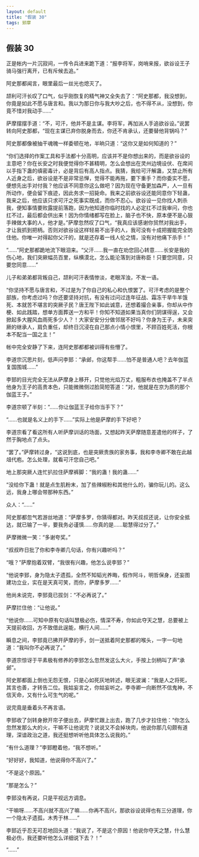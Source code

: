 ```yaml
---
layout: default
title: "假装 30"
tags: 郅摩 
---
```


## 假装 30


正是帐内一片沉寂间，一传令兵进来跪下道：“报李将军，岗哨来报，欲谷设王子骑马强行离开，已有斥候去追。”

阿史那都闻言，眼里最后一丝光也熄灭了。

颉利可汗长叹了口气，似乎刚恢复的精气神又全失去了：“阿史那都，我没想到，你竟是如此不愿与唐言和。我以为那日你与我大吵之后，也不得不从，没想到，你竟不惜对我动手……”

萨摩摆摆手道：“不，可汗，他并不是主谋。李将军，再加派人手追欲谷设。”说罢转向阿史那都，“现在主谋已弃你脱身而去，你还不肯承认，还要替他背锅吗？”

阿史那都像被抽干魂魄一样委顿在地，半晌只道：“这你又是如何知道的？”

“你们选择的作案工具和手法都十分高明，应该并不是你想出来的，而是欲谷设的主意吧？你在长安之时我便觉得你不甚精明，怎么会想出在灵州边境设伏、在席间以手指下蛊的缜密毒计，必是背后有高人指点。我猜，我给可汗解蛊，又禁止所有人近身之后，欲谷设是不是非常忌惮，觉得不能再拖，要下重手？而你委实不愿，便想先出手对付我？他应该不同意你这么做吧？因为现在守备更加森严，人一旦有所动作，便会留下痕迹，因此务求一招毙命。我来之前欲谷设还能同意你下轻蛊，我来之后，他应该只求可汗之死事实既成，而你不忍心。欲谷设一见你找人刺杀我，便知事情要败露提前落跑，因为他知道你临时找的人必定扛不过我审问，你也扛不过，最后都会供出来！因为你情绪都写在脸上，脑子也不快，原本便不是心狠手辣做大事的人，他才是。”萨摩忽然叹了口气，“我真应该感谢你贸然对我出手，才让我抓到把柄。否则对欲谷设这样轻易不出手的人，我可没有十成把握能完全防住他。你唯一对得起你父汗的，就是还存着一线人伦之情，没有对他痛下杀手！”

“……”阿史那都跪地流下眼泪来。“父汗……我一直在劝您回心转意……长安是我的伤心地，我们突厥幅员百里，纵横漠北，怎么能沦落到对唐称臣！只要您同意，只要您同意……”

儿子和弟弟都背叛自己，颉利可汗表情惨淡，老眼浑浊，不发一语。

“你坚持不愿与唐言和，不过是为了你自己的私心和仇恨罢了。可汗考虑的是整个部族，你考虑过吗？你还要坚持对抗，有没有过问过连年征战、霜冻干旱牛羊饿死、本就苦不堪言的突厥子民？唐王陛下如此诚意，还想着撮合亲事，你却从中作梗、如此践踏，想单方面葬送一方和平！你知不知道如果当真你们阴谋得逞，又会掀起多大腥风血雨死多少人？！大家安安分分做邻居不好吗？你身为王子，未来突厥的继承人，肩负重任，却终日沉浸在自己那点小情小恨里，不顾百姓死活，你根本不配当一国之主！”

帐中完全安静了下来，连阿史那都都被训得有些懵了。

李道宗沉思片刻，低声问李郅：“承邺，你这帮手……怕不是普通人吧？去年伽蓝复国围城……”

李郅的目光完全无法从萨摩身上移开，只觉他光焰万丈，粗服布衣也掩盖不了半点他身为王子的高贵本色，只能微微侧过脸简短答道：“对，他就是在京为质的那个伽蓝王子。”

李道宗顿了半刻：“……你让伽蓝王子给你当手下？”

“……也就是名义上的手下……”实际上他是萨摩的手下好吧？

李道宗看了看这所有人听萨摩训话的场面，又想起昨天萨摩随意差遣他的样子，了然于胸地点了点头。

“罢了。”萨摩转过身，“这说到底，也是突厥贵族的家务事，我和李寺卿不敢在此越俎代庖。怎么处理，就看可汗您自己吧。”

地上那突厥人连忙扒拉住萨摩裤脚：“我的蛊！我的蛊……”

“没给你下蛊！就是点生肌粉末，加了些辣椒粉和其他什么的，骗你玩儿的。这么远，我身上哪会带那种东西。”

众人：“……”

阿史那都忽气若游丝地道：“萨摩多罗，你猜得都对。昨天叔叔还说，让你安全抵达，就已输了一半，要我务必谨慎……你真的是……聪慧得过分了。”

萨摩微微一笑：“多谢夸奖。”

“叔叔昨日批了你和李寺卿几句话，你有兴趣听吗？”

“哦？”萨摩抱着双臂，“我很有兴趣，他怎么说李郅？”

“他说李郅，身为隐太子遗孤，全然不知韬光养晦，假作阿斗，明哲保身，还妄图建功立业，实在是天真可笑，而你，萨摩多罗……”

他尚未说完，李郅竟已拔剑：“不必再说了。”

萨摩拦住他：“让他说。”

“他说你……可知中原有句话叫慧极必伤，情深不寿，你如此夺天之慧，总要被上天提前收回，方不致借此逞能，横行人间……”

瞬息之间，李郅竟已拂开萨摩的手，剑一送抵着阿史那都的喉头，一字一句地道：“我叫你不必再说了。”

李道宗惊讶于平素极有修养的李郅怎么忽然发这么大火，手按上剑柄叫了声“承邺”。

阿史那都面上倒也无怨无恨，只是心如死灰地转述，眼无波澜：“我是人之将死，其言也善，才转告二位。我姑妄言之，你姑妄听之。李寺卿一向断然不信鬼神，不信天命，又有什么可生气的呢。”

说完竟是垂着头不再言语。

李郅收了剑转身掀开帘子便出去，萨摩忙跟上出去，跑了几步才拉住他：“你怎么忽然发那么大的火，干嘛不让他说完？说说又不会掉块肉，他说你那几句颇有道理，深谙政治之道，我还挺想听听他具体怎么说我的。”

“有什么道理？”李郅瞪着他，“我不想听。”

“好好好，我知道，他说得你不高兴了。”

“不是这个原因。”

“那是怎么？”

李郅没有再说，只是平视远方调息。

“干嘛呀……不高兴就不高兴了嘛……你再不高兴，那欲谷设说得也有三分道理，你一个隐太子遗孤，木秀于林……”

李郅近乎忍无可忍地回头道：“我说了，不是这个原因！他说你夺天之慧，什么慧极必伤，我还要听他怎么详细说下去？！”

“……”